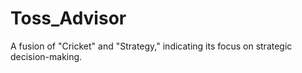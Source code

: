 # Toss_Advisor
A fusion of "Cricket" and "Strategy," indicating its focus on strategic decision-making.

